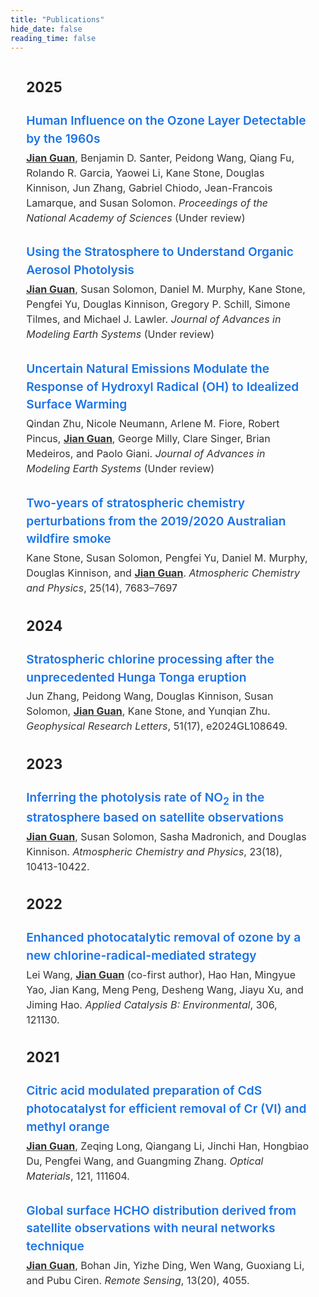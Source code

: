 ```yaml
---
title: "Publications"
hide_date: false
reading_time: false
---
```


<section style="font-family: -apple-system, BlinkMacSystemFont, 'Segoe UI', Roboto, Oxygen, Ubuntu, Cantarell, 'Open Sans', 'Helvetica Neue', sans-serif; font-size: 1.2rem; line-height: 1.5; color: #222; width: 90%; max-width: 1200px; margin: 2em auto;">
  <h3>2025</h3>
  <article style="margin-bottom: 1.5em;">
    <a href="https://essopenarchive.org/doi/full/10.22541/essoar.174585008.87516680" style="font-weight: 600; color: #1a73e8; text-decoration: none; display: inline-block; margin-bottom: 4px;"
      onmouseover="this.style.textDecoration='underline'" onmouseout="this.style.textDecoration='none'">
      Human Influence on the Ozone Layer Detectable by the 1960s
    </a>
    <p style="margin: 0; color: #333;font-size: 1rem">
      <u><strong>Jian Guan</strong></u>, Benjamin D. Santer, Peidong Wang, Qiang Fu, Rolando R. Garcia, Yaowei Li,     Kane Stone, Douglas Kinnison, Jun Zhang, Gabriel Chiodo, Jean-Francois Lamarque, and Susan Solomon.
      <em>Proceedings of the National Academy of Sciences</em> (Under review)
    </p>
  </article>
  <article style="margin-bottom: 1.5em;">
    <a href="https://essopenarchive.org/doi/full/10.22541/essoar.174585008.87516680" style="font-weight: 600; color: #1a73e8; text-decoration: none; display: inline-block; margin-bottom: 4px;"
      onmouseover="this.style.textDecoration='underline'" onmouseout="this.style.textDecoration='none'">
      Using the Stratosphere to Understand Organic Aerosol Photolysis
    </a>
    <p style="margin: 0; color: #333;font-size: 1rem">
      <u><strong>Jian Guan</strong></u>, Susan Solomon, Daniel M. Murphy, Kane Stone, Pengfei Yu, Douglas Kinnison,
    Gregory P. Schill, Simone Tilmes, and Michael J. Lawler.
      <em>Journal of Advances in Modeling Earth Systems</em> (Under review)
    </p>
  </article>
    
<article style="margin-bottom: 1.5em;">
  <a href="#" style="font-weight: 600; color: #1a73e8; text-decoration: none; display: inline-block; margin-bottom: 4px;"
    onmouseover="this.style.textDecoration='underline'" onmouseout="this.style.textDecoration='none'">
    Uncertain Natural Emissions Modulate the Response of Hydroxyl Radical (OH) to Idealized Surface Warming
  </a>
  <p style="margin: 0; color: #333; font-size: 1rem">
    Qindan Zhu, Nicole Neumann, Arlene M. Fiore, Robert Pincus, <u><strong>Jian Guan</strong></u>, George Milly, Clare Singer, Brian Medeiros, and Paolo Giani. 
    <em>Journal of Advances in Modeling Earth Systems</em> (Under review)
  </p>
</article>

<article style="margin-bottom: 1.5em;">
  <a href="https://doi.org/10.5194/acp-25-7683-2025" style="font-weight: 600; color: #1a73e8; text-decoration: none; display: inline-block; margin-bottom: 4px;"
    onmouseover="this.style.textDecoration='underline'" onmouseout="this.style.textDecoration='none'">
    Two-years of stratospheric chemistry perturbations from the 2019/2020 Australian wildfire smoke
  </a>
  <p style="margin: 0; color: #333;font-size: 1rem">
    Kane Stone, Susan Solomon, Pengfei Yu, Daniel M. Murphy, Douglas Kinnison, and <u><strong>Jian Guan</strong></u>. 
    <em>Atmospheric Chemistry and Physics</em>, 25(14), 7683–7697
  </p>
</article>
<h3>2024</h3>
  <article style="margin-bottom: 1.5em;">
    <a href="https://doi.org/10.1029/2024GL108649" style="font-weight: 600; color: #1a73e8; text-decoration: none; display: inline-block; margin-bottom: 4px;"
      onmouseover="this.style.textDecoration='underline'" onmouseout="this.style.textDecoration='none'">
      Stratospheric chlorine processing after the unprecedented Hunga Tonga eruption
    </a>
    <p style="margin: 0; color: #333; font-size: 1rem">
      Jun Zhang, Peidong Wang, Douglas Kinnison, Susan Solomon, <u><strong>Jian Guan</strong></u>, Kane Stone, and Yunqian Zhu. 
      <em>Geophysical Research Letters</em>, 51(17), e2024GL108649.
    </p>
  </article>
<h3>2023</h3>
  <article style="margin-bottom: 1.5em;">
    <a href="https://doi.org/10.5194/acp-23-10413-2023" style="font-weight: 600; color: #1a73e8; text-decoration: none; display: inline-block; margin-bottom: 4px;"
      onmouseover="this.style.textDecoration='underline'" onmouseout="this.style.textDecoration='none'">
      Inferring the photolysis rate of NO<sub>2</sub> in the stratosphere based on satellite observations
    </a>
    <p style="margin: 0; color: #333;font-size: 1rem">
      <u><strong>Jian Guan</strong></u>, Susan Solomon, Sasha Madronich, and Douglas Kinnison. 
      <em>Atmospheric Chemistry and Physics</em>, 23(18), 10413-10422.
    </p>
  </article>
<h3>2022</h3>
  <article style="margin-bottom: 1.5em;">
    <a href="https://doi.org/10.1016/j.apcatb.2022.121130" style="font-weight: 600; color: #1a73e8; text-decoration: none; display: inline-block; margin-bottom: 4px;"
      onmouseover="this.style.textDecoration='underline'" onmouseout="this.style.textDecoration='none'">
      Enhanced photocatalytic removal of ozone by a new chlorine-radical-mediated strategy
    </a>
    <p style="margin: 0; color: #333;font-size: 1rem">
      Lei Wang, <u><strong>Jian Guan</strong></u> (co-first author), Hao Han, Mingyue Yao, Jian Kang, Meng Peng, Desheng Wang, Jiayu Xu, and Jiming Hao. 
      <em>Applied Catalysis B: Environmental</em>, 306, 121130.
    </p>
  </article>
<h3>2021</h3>
  <article style="margin-bottom: 1.5em;">
    <a href="https://doi.org/10.1016/j.optmat.2021.111604" style="font-weight: 600; color: #1a73e8; text-decoration: none; display: inline-block; margin-bottom: 4px;"
      onmouseover="this.style.textDecoration='underline'" onmouseout="this.style.textDecoration='none'">
      Citric acid modulated preparation of CdS photocatalyst for efficient removal of Cr (VI) and methyl orange
    </a>
    <p style="margin: 0; color: #333;font-size: 1rem">
      <u><strong>Jian Guan</strong></u>, Zeqing Long, Qiangang Li, Jinchi Han, Hongbiao Du, Pengfei Wang, and Guangming Zhang. 
      <em>Optical Materials</em>, 121, 111604.
    </p>
  </article>

<article style="margin-bottom: 1.5em;">
  <a href="https://doi.org/10.3390/rs13204055" style="font-weight: 600; color: #1a73e8; text-decoration: none; display: inline-block; margin-bottom: 4px;"
    onmouseover="this.style.textDecoration='underline'" onmouseout="this.style.textDecoration='none'">
    Global surface HCHO distribution derived from satellite observations with neural networks technique
  </a>
  <p style="margin: 0; color: #333;font-size: 1rem">
    <u><strong>Jian Guan</strong></u>, Bohan Jin, Yizhe Ding, Wen Wang, Guoxiang Li, and Pubu Ciren.
    <em>Remote Sensing</em>, 13(20), 4055.
  </p>
</article>

</section>
